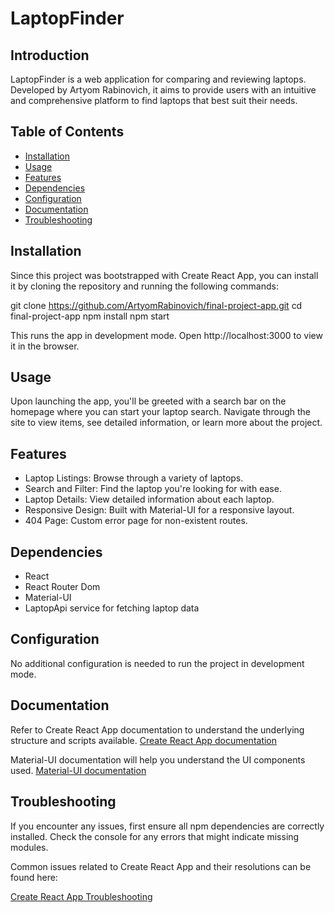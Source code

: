 # LaptopFinder

## Introduction

LaptopFinder is a web application for comparing and reviewing laptops. Developed by Artyom Rabinovich, it aims to provide users with an intuitive and comprehensive platform to find laptops that best suit their needs.

## Table of Contents

- [Installation](#installation)
- [Usage](#usage)
- [Features](#features)
- [Dependencies](#dependencies)
- [Configuration](#configuration)
- [Documentation](#documentation)
- [Troubleshooting](#troubleshooting)

## Installation

Since this project was bootstrapped with Create React App, you can install it by cloning the repository and running the following commands:

git clone https://github.com/ArtyomRabinovich/final-project-app.git
cd final-project-app
npm install
npm start

This runs the app in development mode.
Open http://localhost:3000 to view it in the browser.

## Usage

Upon launching the app, you'll be greeted with a search bar on the homepage where you can start your laptop search. Navigate through the site to view items, see detailed information, or learn more about the project.

## Features

- Laptop Listings: Browse through a variety of laptops.
- Search and Filter: Find the laptop you're looking for with ease.
- Laptop Details: View detailed information about each laptop.
- Responsive Design: Built with Material-UI for a responsive layout.
- 404 Page: Custom error page for non-existent routes.

## Dependencies

- React
- React Router Dom
- Material-UI
- LaptopApi service for fetching laptop data

## Configuration

No additional configuration is needed to run the project in development mode.

## Documentation

Refer to Create React App documentation to understand the underlying structure and scripts available.
[Create React App documentation](https://create-react-app.dev/docs/getting-started/)


Material-UI documentation will help you understand the UI components used.
[Material-UI documentation](https://mui.com/material-ui/getting-started/)

## Troubleshooting

If you encounter any issues, first ensure all npm dependencies are correctly installed. Check the console for any errors that might indicate missing modules.

Common issues related to Create React App and their resolutions can be found here:

[Create React App Troubleshooting](https://create-react-app.dev/docs/troubleshooting/)
